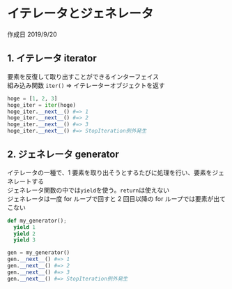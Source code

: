 # イテレータとジェネレータ

作成日 2019/9/20

## 1. イテレータ iterator

要素を反復して取り出すことができるインターフェイス\
組み込み関数 `iter()` => イテレーターオブジェクトを返す

```python
hoge = [1, 2, 3]
hoge_iter = iter(hoge)
hoge_iter.__next__() #=> 1
hoge_iter.__next__() #=> 2
hoge_iter.__next__() #=> 3
hoge_iter.__next__() #=> StopIteration例外発生
```

## 2. ジェネレータ generator

イテレータの一種で、1 要素を取り出そうとするたびに処理を行い、要素をジェネレートする\
ジェネレータ関数の中では`yield`を使う。`return`は使えない\
ジェネレータは一度 for ループで回すと 2 回目以降の for ループでは要素が出てこない

```python
def my_generator();
  yield 1
  yield 2
  yield 3

gen = my_generator()
gen.__next__() #=> 1
gen.__next__() #=> 2
gen.__next__() #=> 3
gen.__next__() #=> StopIteration例外発生
```
